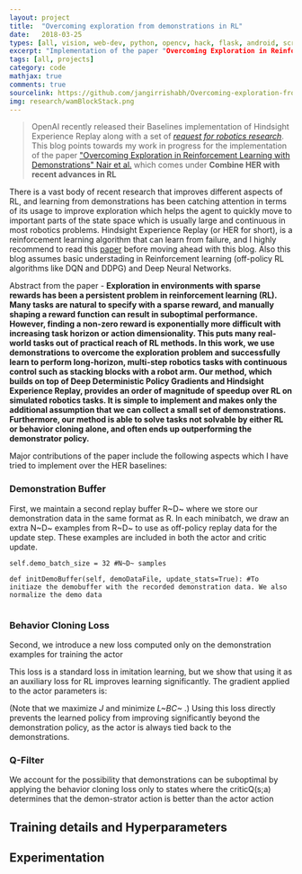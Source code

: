 ```yaml
---
layout: project
title:  "Overcoming exploration from demonstrations in RL"
date:   2018-03-25
types: [all, vision, web-dev, python, opencv, hack, flask, android, scrapy, mongodb]
excerpt: "Implementation of the paper "Overcoming Exploration in Reinforcement Learning with Demonstrations" Nair et al. over the HER baselines from OpenAI"
tags: [all, projects]
category: code
mathjax: true
comments: true
sourcelink: https://github.com/jangirrishabh/Overcoming-exploration-from-demos
img: research/wamBlockStack.png
---
```




> OpenAI recently released their Baselines implementation of Hindsight Experience Replay along with a set of [_request for robotics research_](https://blog.openai.com/ingredients-for-robotics-research/). This blog points towards my work in progress for the implementation of the paper ["Overcoming Exploration in Reinforcement Learning with Demonstrations" Nair et al.](https://arxiv.org/pdf/1709.10089.pdf) which comes under **Combine HER with recent advances in RL** 

There is a vast body of recent research that improves different aspects of RL, and learning from demonstrations has been catching attention in terms of its usage to improve exploration which helps the agent to quickly move to important parts of the state space which is usually large and continuous in most robotics problems. Hindsight Experience Replay (or HER for short), is a reinforcement learning algorithm that can learn from failure, and I highly recommend to read this [paper](https://arxiv.org/abs/1707.01495) before moving ahead with this blog. Also this blog assumes basic understading in Reinforcement learning (off-policy RL algorithms like DQN and DDPG) and Deep Neural Networks.

Abstract from the paper - **Exploration in environments with sparse rewards has been a persistent problem in reinforcement learning (RL). Many tasks are natural to specify with a sparse reward, and manually shaping a reward function can result in suboptimal performance. However, finding a non-zero reward is exponentially more difficult with increasing task horizon or action dimensionality. This puts many real-world tasks out of practical reach of RL methods. In this work, we use demonstrations to overcome the exploration problem and successfully learn to perform long-horizon, multi-step robotics tasks with continuous control such as stacking blocks with a robot arm. Our method, which builds on top of Deep Deterministic Policy Gradients and Hindsight Experience Replay, provides an order of magnitude of speedup over RL on simulated robotics tasks. It is simple to implement and makes only the additional assumption that we can collect a small set of demonstrations. Furthermore, our method is able to solve tasks not solvable by either RL or behavior cloning alone, and often ends up outperforming the demonstrator policy.**

Major contributions of the paper include the following aspects which I have tried to implement over the HER baselines:

### Demonstration Buffer
First, we maintain a second replay buffer R~D~ where we store our demonstration data in the same format as R. In each minibatch, we draw an extra N~D~ examples from R~D~ to use as off-policy replay data  for the update step. These examples are included in both the actor and critic update.
```
self.demo_batch_size = 32 #N~D~ samples

def initDemoBuffer(self, demoDataFile, update_stats=True): #To initiaze the demobuffer with the recorded demonstration data. We also normalize the demo data
        
```


### Behavior Cloning Loss 
Second, we introduce a new loss computed only on the demonstration examples for training the actor

This loss is a standard loss in imitation learning, but we show that using it as an  auxiliary loss for RL improves learning significantly. The gradient applied to the actor parameters is:

(Note  that  we  maximize _J_ and  minimize _L~BC~_ .) Using this loss directly prevents the learned policy from improving significantly beyond the demonstration policy, as the actor is always tied back to the demonstrations.


### Q-Filter
We account for the possibility that demonstrations can be suboptimal  by  applying  the  behavior  cloning  loss  only  to states  where  the  criticQ(s;a) determines  that  the  demon-strator action is better than the actor action


## Training details and Hyperparameters


## Experimentation
